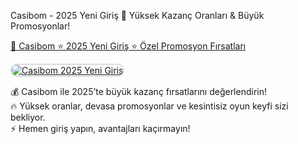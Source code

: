 Casibom - 2025 Yeni Giriş 🚀 Yüksek Kazanç Oranları & Büyük Promosyonlar!  

<a href="http://shortlinkapp.com/lKrPt">🔗 Casibom ⭐️ 2025 Yeni Giriş ⭐️ Özel Promosyon Fırsatları</a>

<a href="http://shortlinkapp.com/lKrPt" title="Casibom Yeni Giriş">
    <img src="https://i.ibb.co/gbBPst9F/photo-2025-02-11-01-55-32.jpg" alt="Casibom 2025 Yeni Giriş" style="max-width: 100%; border: 2px solid #ddd; border-radius: 10px;">
</a>

💰 Casibom ile 2025’te büyük kazanç fırsatlarını değerlendirin!  
🔥 Yüksek oranlar, devasa promosyonlar ve kesintisiz oyun keyfi sizi bekliyor.  
⚡️ Hemen giriş yapın, avantajları kaçırmayın!  

<meta name="description" content="Casibom 2025 güncel giriş bağlantısı ile en yüksek kazanç oranları, casino oyunları ve promosyon fırsatları sizi bekliyor! Hızlı ve güvenli giriş için tıklayın.">

